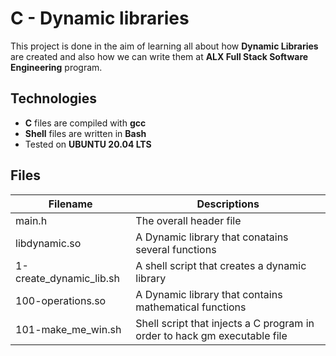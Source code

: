 # C - Dynamic libraries
This project is done in the aim of learning all about how **Dynamic Libraries** are created and also how we can write them at **ALX Full Stack Software Engineering** program.

## Technologies
* **C** files are compiled with **gcc**
* **Shell** files are written in **Bash**
* Tested on **UBUNTU 20.04 LTS**

## Files
| Filename      |  Descriptions   |
| --------------|-----------------|
| main.h        | The overall header file|
| libdynamic.so | A Dynamic library that conatains several functions|
| 1-create_dynamic_lib.sh | A shell script that creates a dynamic library|
|100-operations.so   | A Dynamic library that contains mathematical functions | 
| 101-make_me_win.sh   | Shell script that injects a C program in order to hack gm executable file|
